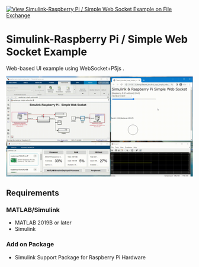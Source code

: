 [![View Simulink-Raspberry Pi / Simple Web Socket Example on File Exchange](https://www.mathworks.com/matlabcentral/images/matlab-file-exchange.svg)](https://jp.mathworks.com/matlabcentral/fileexchange/110245-simulink-raspberry-pi-simple-web-socket-example)
# Simulink-Raspberry Pi / Simple Web Socket Example
Web-based UI example using WebSocket+P5js .  

![SimulinkRaspoWebSocketDemo](img/simulink_raspi_websocket.gif)

## Requirements
### MATLAB/Simulink
- MATLAB 2019B or later
- Simulink
### Add on Package
- Simulink Support Package for Raspberry Pi Hardware

